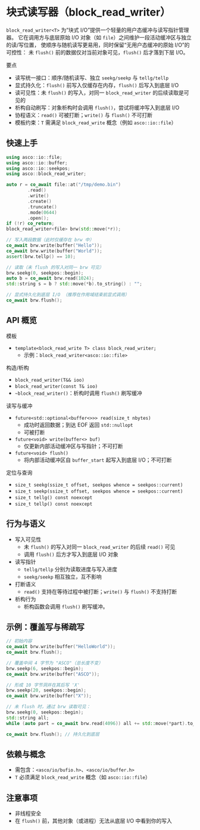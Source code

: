 # 块式读写器（block_read_writer）

`block_read_writer<T>` 为“块式 I/O”提供一个轻量的用户态缓冲与读写指针管理器。
它在调用方与底层原始 I/O 对象（如 `file`）之间维护一段活动缓冲区与独立的读/写位置，
使顺序与随机读写更易用，同时保留“无用户态缓冲的原始 I/O”的可控性：
未 `flush()` 前的数据仅对当前对象可见，`flush()` 后才落到下层 I/O。

要点

- 读写统一接口：顺序/随机读写、独立 `seekg/seekp` 与 `tellg/tellp`
- 显式持久化：`flush()` 前写入仅缓存在内存，`flush()` 后写入到底层 I/O
- 读可见性：未 `flush()` 的写入，对同一 `block_read_writer` 的后续读取是可见的
- 析构自动刷写：对象析构时会调用 `flush()`，尝试将缓冲写入到底层 I/O
- 协程语义：`read()` 可被打断；`write()` 与 `flush()` 不可打断
- 模板约束：`T` 需满足 `block_read_write` 概念（例如 `asco::io::file`）

## 快速上手

```cpp
using asco::io::file;
using asco::io::buffer;
using asco::io::seekpos;
using asco::block_read_writer;

auto r = co_await file::at("/tmp/demo.bin")
        .read()
        .write()
        .create()
        .truncate()
        .mode(0644)
        .open();
if (!r) co_return;
block_read_writer<file> brw(std::move(*r));

// 写入两段数据（此时仅缓存在 brw 中）
co_await brw.write(buffer("Hello"));
co_await brw.write(buffer("World"));
assert(brw.tellp() == 10);

// 读取（未 flush 的写入对同一 brw 可见）
brw.seekg(0, seekpos::begin);
auto b = co_await brw.read(1024);
std::string s = b ? std::move(*b).to_string() : "";

// 显式持久化到底层 I/O （推荐在作用域结束前显式调用）
co_await brw.flush();
```

## API 概览

模板

- `template<block_read_write T> class block_read_writer;`
  - 示例：`block_read_writer<asco::io::file>`

构造/析构

- `block_read_writer(T&& ioo)`
- `block_read_writer(const T& ioo)`
- `~block_read_writer()`：析构时调用 `flush()` 刷写缓冲

读写与缓冲

- `future<std::optional<buffer<>>> read(size_t nbytes)`
  - 成功时返回数据；到达 EOF 返回 `std::nullopt`
  - 可被打断
- `future<void> write(buffer<> buf)`
  - 仅更新内部活动缓冲区与写指针；不可打断
- `future<void> flush()`
  - 将内部活动缓冲区自 `buffer_start` 起写入到底层 I/O；不可打断

定位与查询

- `size_t seekg(ssize_t offset, seekpos whence = seekpos::current)`
- `size_t seekp(ssize_t offset, seekpos whence = seekpos::current)`
- `size_t tellg() const noexcept`
- `size_t tellp() const noexcept`

## 行为与语义

- 写入可见性
  - 未 `flush()` 的写入对同一 `block_read_writer` 的后续 `read()` 可见
  - 调用 `flush()` 后方才写入到底层 I/O 对象
- 读写指针
  - `tellg/tellp` 分别为读取进度与写入进度
  - `seekg/seekp` 相互独立，互不影响
- 打断语义
  - `read()` 支持在等待过程中被打断；`write()` 与 `flush()` 不支持打断
- 析构行为
  - 析构函数会调用 `flush()` 刷写缓冲。

## 示例：覆盖写与稀疏写

```cpp
// 初始内容
co_await brw.write(buffer("HelloWorld"));
co_await brw.flush();

// 覆盖中间 4 字节为 "ASCO"（总长度不变）
brw.seekp(6, seekpos::begin);
co_await brw.write(buffer("ASCO"));

// 形成 10 字节洞并在其后写 'X'
brw.seekp(20, seekpos::begin);
co_await brw.write(buffer("X"));

// 未 flush 时，通过 brw 读取可见：
brw.seekg(0, seekpos::begin);
std::string all;
while (auto part = co_await brw.read(4096)) all += std::move(*part).to_string();

co_await brw.flush(); // 持久化到底层
```

## 依赖与概念

- 需包含：`<asco/io/bufio.h>`、`<asco/io/buffer.h>`
- `T` 必须满足 `block_read_write` 概念（如 `asco::io::file`）

## 注意事项

- 非线程安全
- 在 `flush()` 前，其他对象（或进程）无法从底层 I/O 中看到你的写入
